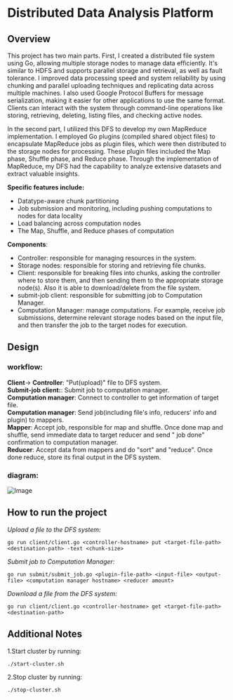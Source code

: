 # Distributed Data Analysis Platform


## Overview
This project has two main parts. First, I created a distributed file system using Go, allowing multiple storage nodes to manage data efficiently. It's similar to HDFS and supports parallel storage and retrieval, as well as fault tolerance. I improved data processing speed and system reliability by using chunking and parallel uploading techniques and replicating data across multiple machines. I also used Google Protocol Buffers for message serialization, making it easier for other applications to use the same format. Clients can interact with the system through command-line operations like storing, retrieving, deleting, listing files, and checking active nodes.

In the second part, I utilized this DFS to develop my own MapReduce implementation. I employed Go plugins (compiled shared object files) to encapsulate MapReduce jobs as plugin files, which were then distributed to the storage nodes for processing. These plugin files included the Map phase, Shuffle phase, and Reduce phase. Through the implementation of MapReduce, my DFS had the capability to analyze extensive datasets and extract valuable insights.

**Specific features include:**
* Datatype-aware chunk partitioning
* Job submission and monitoring, including pushing computations to nodes for data locality
* Load balancing across computation nodes
* The Map, Shuffle, and Reduce phases of computation


**Components**:
 - Controller: responsible for managing resources in the system.
 - Storage nodes: responsible for storing and retrieving file chunks.
 - Client: responsible for breaking files into chunks, asking the controller where to store them, and then sending them to the appropriate storage node(s). Also it is able to download/delete from the file system.
 - submit-job client: responsible for submitting job to Computation Manager.
 - Computation Manager: manage computations. For example, receive job submissions, determine relevant storage nodes based on the input file, and then transfer the job to the target nodes for execution.


## Design

### workflow:

**Client**-> **Controller**: "Put(upload)" file to DFS system.\
**Submit-job client:**: Submit job to computation manager.\
**Computation manager**: Connect to controller to get information of target file.\
**Computation manager**: Send job(including file's info, reducers' info and plugin) to mappers.\
**Mapper**: Accept job, responsible for map and shuffle. Once done map and shuffle, send immediate data to target reducer and send " job done" confirmation to computation manager.\
**Reducer**: Accept data from mappers and do "sort" and "reduce". Once done reduce, store its final output in the DFS system.

### diagram:
![Image](https://user-images.githubusercontent.com/86545567/201746764-9417c7c2-30fd-4e88-bb41-bbc67f312cd4.png)

## How to run the project
*Upload a file to the DFS system:*
```
go run client/client.go <controller-hostname> put <target-file-path> <destination-path> -text <chunk-size>
```

*Submit job to Computation Manager:*
```
go run submit/submit_job.go <plugin-file-path> <input-file> <output-file> <computation manager hostname> <reducer amount>
```

*Download a file from the DFS system:*
```
go run client/client.go <controller-hostname> get <target-file-path> <destination-path>
```


## Additional Notes
1.Start cluster by running:
```
./start-cluster.sh
```

2.Stop cluster by running:
```
./stop-cluster.sh
```
